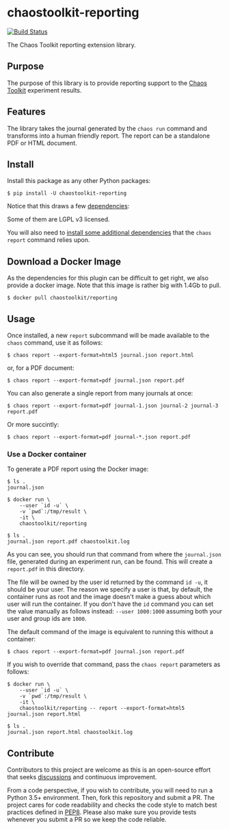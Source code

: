 # chaostoolkit-reporting

[![Build Status](https://travis-ci.org/chaostoolkit/chaostoolkit-reporting.svg?branch=master)](https://travis-ci.org/chaostoolkit/chaostoolkit-reporting)

The Chaos Toolkit reporting extension library.

## Purpose

The purpose of this library is to provide reporting support to the
[Chaos Toolkit][chaostoolkit] experiment results.

[chaostoolkit]: http://chaostoolkit.org

## Features

The library takes the journal generated by the `chaos run` command
and transforms into a human friendly report. The report can be a standalone
PDF or HTML document.

## Install

Install this package as any other Python packages:

```
$ pip install -U chaostoolkit-reporting
```

Notice that this draws a few [dependencies][deps]:

[deps]: https://github.com/chaostoolkit/chaostoolkit-reporting/blob/master/requirements.txt

Some of them are LGPL v3 licensed.

You will also need to [install some additional dependencies](uni-install.md) that the `chaos report` command relies upon.


## Download a Docker Image

As the dependencies for this plugin can be difficult to get right, we also
provide a docker image. Note that this image is rather big with 1.4Gb to
pull.

```console
$ docker pull chaostoolkit/reporting
```

## Usage

Once installed, a new `report` subcommand will be made available to the
`chaos` command, use it as follows:

```
$ chaos report --export-format=html5 journal.json report.html
```

or, for a PDF document:

```
$ chaos report --export-format=pdf journal.json report.pdf
```

You can also generate a single report from many journals at once:

```
$ chaos report --export-format=pdf journal-1.json journal-2 journal-3 report.pdf
```

Or more succintly:

```
$ chaos report --export-format=pdf journal-*.json report.pdf
```

### Use a Docker container

To generate a PDF report using the Docker image:

```console
$ ls .
journal.json

$ docker run \
    --user `id -u` \
    -v `pwd`:/tmp/result \
    -it \
    chaostoolkit/reporting

$ ls .
journal.json report.pdf chaostoolkit.log
```

As you can see, you should run that command from where the `journal.json`
file, generated during an experiment run, can be found. This will create a
`report.pdf` in this directory.

The file will be owned by the user id returned by the command `id -u`, it should
be your user. The reason we specify a user is that, by default, the container
runs as root and the image doesn't make a guess about which user will run
the container. If you don't have the `id` command you can set the value
manually as follows instead: `--user 1000:1000` assuming both your user and
group ids are `1000`.

The default command of the image is equivalent to running this without a
container:

```console
$ chaos report --export-format=pdf journal.json report.pdf
```

If you wish to override that command, pass the `chaos report` parameters as
follows:

```console
$ docker run \
    --user `id -u` \
    -v `pwd`:/tmp/result \
    -it \
    chaostoolkit/reporting -- report --export-format=html5 journal.json report.html

$ ls .
journal.json report.html chaostoolkit.log
```

## Contribute

Contributors to this project are welcome as this is an open-source effort that
seeks [discussions][join] and continuous improvement.

[join]: https://join.chaostoolkit.org/

From a code perspective, if you wish to contribute, you will need to run a 
Python 3.5+ environment. Then, fork this repository and submit a PR. The
project cares for code readability and checks the code style to match best
practices defined in [PEP8][pep8]. Please also make sure you provide tests
whenever you submit a PR so we keep the code reliable.

[pep8]: https://pycodestyle.readthedocs.io/en/latest/


